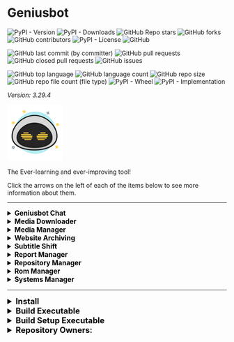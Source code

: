 # Geniusbot

![PyPI - Version](https://img.shields.io/pypi/v/geniusbot)
![PyPI - Downloads](https://img.shields.io/pypi/dd/geniusbot)
![GitHub Repo stars](https://img.shields.io/github/stars/Knuckles-Team/geniusbot)
![GitHub forks](https://img.shields.io/github/forks/Knuckles-Team/geniusbot)
![GitHub contributors](https://img.shields.io/github/contributors/Knuckles-Team/geniusbot)
![PyPI - License](https://img.shields.io/pypi/l/geniusbot)
![GitHub](https://img.shields.io/github/license/Knuckles-Team/geniusbot)

![GitHub last commit (by committer)](https://img.shields.io/github/last-commit/Knuckles-Team/geniusbot)
![GitHub pull requests](https://img.shields.io/github/issues-pr/Knuckles-Team/geniusbot)
![GitHub closed pull requests](https://img.shields.io/github/issues-pr-closed/Knuckles-Team/geniusbot)
![GitHub issues](https://img.shields.io/github/issues/Knuckles-Team/geniusbot)

![GitHub top language](https://img.shields.io/github/languages/top/Knuckles-Team/geniusbot)
![GitHub language count](https://img.shields.io/github/languages/count/Knuckles-Team/geniusbot)
![GitHub repo size](https://img.shields.io/github/repo-size/Knuckles-Team/geniusbot)
![GitHub repo file count (file type)](https://img.shields.io/github/directory-file-count/Knuckles-Team/geniusbot)
![PyPI - Wheel](https://img.shields.io/pypi/wheel/geniusbot)
![PyPI - Implementation](https://img.shields.io/pypi/implementation/geniusbot)


*Version: 3.29.4*

![Geniusbot](https://raw.githubusercontent.com/Knuckles-Team/geniusbot/master/geniusbot/img/geniusbot-small.png "Geniusbot")

The Ever-learning and ever-improving tool!

Click the arrows on the left of each of the items below to see more information about them.

<hr>

<details >
<summary style="text-align:left; font-size:111%; color:black;"><b> Geniusbot Chat </b></summary>
<br>
Chat with your friendly and extremely intelligent Geniusbot. 

Powered by Artificial Intelligence scaled to your PC's performance!

![Geniusbot Chat](https://raw.githubusercontent.com/Knuckles-Team/geniusbot/master/screenshots/geniusbot_home.png "Geniusbot Chat")

</details>

<details >
<summary style="text-align:left; font-size:111%; color:black;"><b> Media Downloader </b></summary>
<br>
Download videos from various websites! 

Supports:

- YouTube
- DailyMotion
- Rumble
- Twitter
- BitChute
- And More!

Examples for how to find user & channel.

![User Entry Image](https://raw.githubusercontent.com/Knuckles-Team/geniusbot/master/screenshots/user.png "User Entry")

![Channel Entry Image](https://raw.githubusercontent.com/Knuckles-Team/geniusbot/master/screenshots/channel.png "Channel Entry")

Open File allows you to browse for a text file that has a list of YouTube links.
Examples contents:
```
https://www.youtube.com/watch?v=75-siCngYCc
https://www.youtube.com/watch?v=7RSpZkIjK4w
https://www.youtube.com/watch?v=7qRSAUb96wg
```

![Media Downloader](https://raw.githubusercontent.com/Knuckles-Team/geniusbot/master/screenshots/geniusbot_media_downloader.png "Media Downloader")

</details>

<details >
<summary style="text-align:left; font-size:111%; color:black;"><b> Media Manager </b></summary>
<br>
Manage your media library by:
- Cleaning up names of files and folders based off pre-built filters. 
- Apply subtitles located in "Sub" folder within each media directory
- Move files to final destination after processing

Download as MP3 or MP4

![Media Manager](https://raw.githubusercontent.com/Knuckles-Team/geniusbot/master/screenshots/geniusbot_media_manager.png "Media Manager")

</details>

<details >
<summary style="text-align:left; font-size:111%; color:black;"><b> Website Archiving </b></summary>
<br>
Archive any website by taking screenshots of any website entered or scraping that site for specific file types.

Choose from a variety of options like file type, quality, and image size.

![Web Archiver](https://raw.githubusercontent.com/Knuckles-Team/geniusbot/master/screenshots/geniusbot_website_archive.png "Web Archiver")

</details>

<details >
<summary style="text-align:left; font-size:111%; color:black;"><b> Subtitle Shift </b></summary>
<br>
Shift a subtitle forward or backward a few seconds so it aligns with your video!

![Subtitle Shift](https://raw.githubusercontent.com/Knuckles-Team/geniusbot/master/screenshots/geniusbot_shift_subtitles.png "Subtitle Shift")

</details>

<details >
<summary style="text-align:left; font-size:111%; color:black;"><b> Report Manager </b></summary>
<br>
Generate report analysis using:
- Visualization plots
- Pandas Profiling
- Report Analysis Text file

Merge reports with the following methods:
- Inner
- Outer
- Left
- Right
- Append

Multiple column selection optional for Inner, Outer, Left, and Right joining

![Report Manager](https://raw.githubusercontent.com/Knuckles-Team/geniusbot/master/screenshots/geniusbot_report_manager.png "Report Manager")

</details>

<details >
<summary style="text-align:left; font-size:111%; color:black;"><b> Repository Manager </b></summary>
<br>
Manage your repositories by cloning, pulling, or running your own set of git commands on a given directory

![Repository Manager](https://raw.githubusercontent.com/Knuckles-Team/geniusbot/master/screenshots/geniusbot_repository_manager.png "Repository Manager")

</details>

<details >
<summary style="text-align:left; font-size:111%; color:black;"><b> Rom Manager </b></summary>
<br>
Convert Game ROMs to Compressed Hunks of Data (CHD) file format or RVZ file format

Automatically generate missing .cue files for your .bin files!
![Rom Manager](https://raw.githubusercontent.com/Knuckles-Team/geniusbot/master/screenshots/geniusbot_rom_manager.png "Rom Manager")

</details>

<details >
<summary style="text-align:left; font-size:111%; color:black;"><b> Systems Manager </b></summary>
<br>
Manage your Linux/Windows System!

* Install Applications
* Clean
* Update
* Upgrade Geniusbot
* Enable Windows Features

</details>

<hr>


<details >
<summary style="text-align:left; font-size:130%; color:black;"><b> Install </b></summary>

```bash
pip install geniusbot
```

</details>

<details >
<summary style="text-align:left; font-size:130%; color:black;"><b> Build Executable </b></summary>

```powershell
python -m pip install --upgrade pyinstaller
git clone https://github.com/Knuckles-Team/geniusbot.git
cd geniusbot
python -m venv .venv
./.venv/Scripts/activate
python -m pip install -r ./requirements.txt
python -m pip install -r ./build-requirements.txt
python -m pip install --upgrade pandas scipy numpy pydantic
pyinstaller --name geniusbot `
  --log-level DEBUG `
  --onefile --windowed `
  --paths "./geniusbot" `
  --icon='./geniusbot/img/geniusbot.ico' `
  --recursive-copy-metadata=opentelemetry_api `
  --recursive-copy-metadata=opentelemetry_sdk `
  --recursive-copy-metadata=opentelemetry_exporter_otlp_proto_grpc `
  --add-binary "./.venv/Lib/site-packages/gpt4all/llmodel_DO_NOT_MODIFY/build/libllmodel.dll;gpt4all/llmodel_DO_NOT_MODIFY/build/" `
  --add-binary "./.venv/Lib/site-packages/gpt4all/llmodel_DO_NOT_MODIFY/build/libatomic-1.dll;gpt4all/llmodel_DO_NOT_MODIFY/build/" `
  --add-binary "./.venv/Lib/site-packages/gpt4all/llmodel_DO_NOT_MODIFY/build/libbert-avxonly.dll;gpt4all/llmodel_DO_NOT_MODIFY/build/" `
  --add-binary "./.venv/Lib/site-packages/gpt4all/llmodel_DO_NOT_MODIFY/build/libbert-default.dll;gpt4all/llmodel_DO_NOT_MODIFY/build/" `
  --add-binary "./.venv/Lib/site-packages/gpt4all/llmodel_DO_NOT_MODIFY/build/libfmt.dll;gpt4all/llmodel_DO_NOT_MODIFY/build/" `
  --add-binary "./.venv/Lib/site-packages/gpt4all/llmodel_DO_NOT_MODIFY/build/libgcc_s_seh-1.dll;gpt4all/llmodel_DO_NOT_MODIFY/build/" `
  --add-binary "./.venv/Lib/site-packages/gpt4all/llmodel_DO_NOT_MODIFY/build/libgfortran-5.dll;gpt4all/llmodel_DO_NOT_MODIFY/build/" `
  --add-binary "./.venv/Lib/site-packages/gpt4all/llmodel_DO_NOT_MODIFY/build/libgomp-1.dll;gpt4all/llmodel_DO_NOT_MODIFY/build/" `
  --add-binary "./.venv/Lib/site-packages/gpt4all/llmodel_DO_NOT_MODIFY/build/libgptj-avxonly.dll;gpt4all/llmodel_DO_NOT_MODIFY/build/" `
  --add-binary "./.venv/Lib/site-packages/gpt4all/llmodel_DO_NOT_MODIFY/build/libgptj-default.dll;gpt4all/llmodel_DO_NOT_MODIFY/build/" `
  --add-binary "./.venv/Lib/site-packages/gpt4all/llmodel_DO_NOT_MODIFY/build/libllamamodel-mainline-avxonly.dll;gpt4all/llmodel_DO_NOT_MODIFY/build/" `
  --add-binary "./.venv/Lib/site-packages/gpt4all/llmodel_DO_NOT_MODIFY/build/libllamamodel-mainline-default.dll;gpt4all/llmodel_DO_NOT_MODIFY/build/" `
  --add-binary "./.venv/Lib/site-packages/gpt4all/llmodel_DO_NOT_MODIFY/build/libquadmath-0.dll;gpt4all/llmodel_DO_NOT_MODIFY/build/" `
  --add-binary "./.venv/Lib/site-packages/gpt4all/llmodel_DO_NOT_MODIFY/build/libwinpthread-1.dll;gpt4all/llmodel_DO_NOT_MODIFY/build/" `
  --add-binary "./.venv/Lib/site-packages/gpt4all/llmodel_DO_NOT_MODIFY/build/libstdc++-6.dll;gpt4all/llmodel_DO_NOT_MODIFY/build/" `
  --exclude-module pygame `
  --exclude-module tkinter `
   ./geniusbot/geniusbot.py
```

</details>

<details >
<summary style="text-align:left; font-size:130%; color:black;"><b> Build Setup Executable </b></summary>

```bash
iscc "./setup.iss"
```

</details>
<details>
  <summary style="text-align:left; font-size:130%; color:black;"><b>Repository Owners:</b></summary>


<img width="100%" height="180em" src="https://github-readme-stats.vercel.app/api?username=Knucklessg1&show_icons=true&hide_border=true&&count_private=true&include_all_commits=true" />

![GitHub followers](https://img.shields.io/github/followers/Knucklessg1)
![GitHub User's stars](https://img.shields.io/github/stars/Knucklessg1)
</details>
